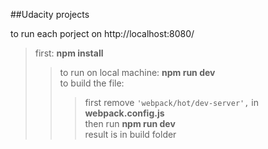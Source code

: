 ##Udacity projects

to run each porject on http://localhost:8080/ <br/>
>first: **npm install** <br/>
>>to run on local machine: **npm run dev** <br/>
>>to build the file:  <br/>
>>> first remove ``` 'webpack/hot/dev-server', ``` in **webpack.config.js** <br/>
>>> then run **npm run dev** <br/>
>>> result is in build folder
